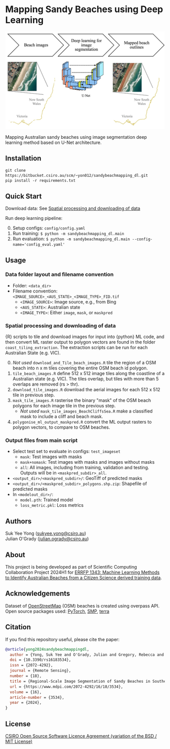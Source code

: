 # Mapping Sandy Beaches using Deep Learning

<p align="center">
  <img src="assets/graphicalabs.jpg" alt="Graphical Abstract" width="800">
</p>

Mapping Australian sandy beaches using image segmentation deep learning method based on U-Net architecture.

## Installation
```
git clone https://bitbucket.csiro.au/scm/~yon012/sandybeachmapping_dl.git
pip install -r requirements.txt
```

## Quick Start

Download data: See [Spatial processing and downloading of data](#spatial-processing-and-downloading-of-data)

Run deep learning pipeline:

0. Setup configs: `config/config.yaml`
1. Run training: `$ python -m sandybeachmapping_dl.main`
2. Run evaluation: `$ python -m sandybeachmapping_dl.main --config-name='config_eval.yaml'`


## Usage

### Data folder layout and filename convention
- Folder: `<data_dir>`
- Filename convention: `<IMAGE_SOURCE>_<AUS_STATE>_<IMAGE_TYPE>_FID.tif`
  - `<IMAGE_SOURCE>`: Image source, e.g., from Bing
  - `<AUS_STATE>`: Australian state
  - `<IMAGE_TYPE>`: Either `image`, `mask`, or `maskpred`

### Spatial processing and downloading of data
{R} scripts to tile and download images for input into {python} ML code, and then convert ML raster output to polygon vectors are found in the folder `coast_tiling_extraction`. The extraction scripts can be run for each Australian State (e.g. VIC).

0. *Not used* `download_and_Tile_beach_images.R` tile the region of a OSM beach into n x m tiles covering the entire  OSM beach id polygon.
1. `tile_beach_images.R` define 512 x 512 image tiles along the coastline of a Australian state (e.g. VIC). The tiles overlap, but tiles with more than 5 overlaps are removed (rs > thr).
2. `download_tile_images.R` download the aerial images for each 512 x 512 tile in previous step.
3. `mask_tile_images.R` rasterise the binary "mask" of the OSM beach polygons for each image tile in the previous step.
   - *Not used* `mask_tile_images_BeachCliffsSea.R` make a classified mask to include a cliff and beach mask.
4. `polygonise_ml_output_maskpred.R` convert the ML output rasters to polygon vectors, to compare to OSM beaches.

### Output files from main script
- Select test set to evaluate in configs: `test_imageset`
  - `mask`: Test images with masks
  - `mask+nomask`: Test images with masks and images without masks
  - `all`: All images, including from training, validation and testing. Outputs will be in `<maskpred_subdir>_all`.
- `<output_dir>/<maskpred_subdir>/`: GeoTiff of predicted masks
- `<output_dir>/<maskpred_subdir>_polygons.shp.zip`: Shapefile of predicted masks
- In `<modelout_dir>/`:
  - `model.pth`: Trained model
  - `loss_metric.pkl`: Loss metrics


## Authors
Suk Yee Yong (sukyee.yong@csiro.au)  
Julian O'Grady (julian.ogrady@csiro.au)

## About
This project is being developed as part of Scientific Computing Collaboration Project 2024H1 for [ERRFP 1343: Machine Learning Methods to Identify Australian Beaches from a Citizen Science derived training data](https://confluence.csiro.au/display/SCinternal/ERRFP-1343).

## Acknowledgements
Dataset of [OpenStreetMap](https://www.openstreetmap.org/) (OSM) beaches is created using overpass API.  
Open source packages used: [PyTorch](https://github.com/pytorch/pytorch), [SMP](https://github.com/qubvel/segmentation_models.pytorch), [terra](https://github.com/rspatial/terra)

## Citation
If you find this repository useful, please cite the paper:
```bibtex
@article{yong2024sandybeachmappingdl,
  author = {Yong, Suk Yee and O'Grady, Julian and Gregory, Rebecca and Lynton, Dylan},
  doi = {10.3390/rs16183534},
  issn = {2072-4292},
  journal = {Remote Sensing},
  number = {18},
  title = {Regional-Scale Image Segmentation of Sandy Beaches in Southeastern Australia},
  url = {https://www.mdpi.com/2072-4292/16/18/3534},
  volume = {16},
  article-number = {3534},
  year = {2024},
}
```

## License
[CSIRO Open Source Software Licence Agreement (variation of the BSD / MIT License)](LICENSE.md)
